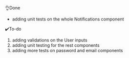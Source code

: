 👌Done 

-  adding unit tests on the whole Notifications  component 

✔️To-do

1. adding validations on the User inputs  
2. adding unit testing  for the rest components 
3. adding more tests on password and email components  





